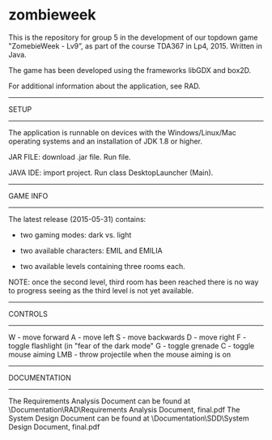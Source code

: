 # zombieweek
This is the repository for group 5 in the development of our topdown game "ZomebieWeek - Lv9”, as part of the course TDA367 in Lp4, 2015. Written in Java. 

The game has been developed using the frameworks libGDX and box2D.

For additional information about the application, see RAD. 

********************************
SETUP
********************************

The application is runnable on devices with the Windows/Linux/Mac operating systems and an installation of JDK 1.8 or higher.

JAR FILE: download .jar file. Run file. 


JAVA IDE: import project. Run class DesktopLauncher (Main). 

********************************
GAME INFO
********************************

The latest release (2015-05-31) contains:
- two gaming modes: dark vs. light

- two available characters: EMIL and EMILIA

- two available levels containing three rooms each. 

NOTE: once the second level, third room has been reached there is no way to progress seeing as the third level is not yet available. 

********************************
CONTROLS
********************************
W - move forward
A - move left
S - move backwards
D - move right
F - toggle flashlight (in "fear of the dark mode"
G - toggle grenade
C - toggle mouse aiming
LMB - throw projectile when the mouse aiming is on

********************************
DOCUMENTATION
********************************
The Requirements Analysis Document can be found at \Documentation\RAD\Requirements Analysis Document, final.pdf
The System Design Document can be found at \Documentation\SDD\System Design Document, final.pdf
